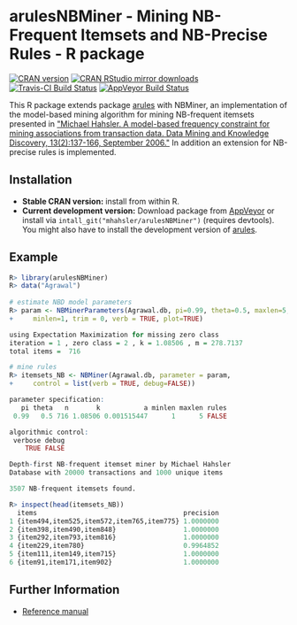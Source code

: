 # arulesNBMiner - Mining NB-Frequent Itemsets and NB-Precise Rules - R package

[![CRAN version](http://www.r-pkg.org/badges/version/arulesNBMiner)](http://cran.r-project.org/web/packages/arulesNBMiner/index.html)
[![CRAN RStudio mirror downloads](http://cranlogs.r-pkg.org/badges/arulesNBMiner)](http://cran.r-project.org/web/packages/arulesNBMiner/index.html)
[![Travis-CI Build Status](https://travis-ci.org/mhahsler/arulesNBMiner.svg?branch=master)](https://travis-ci.org/mhahsler/arulesNBMiner)
[![AppVeyor Build Status](https://ci.appveyor.com/api/projects/status/github/mhahsler/arulesNBMiner?branch=master&svg=true)](https://ci.appveyor.com/project/mhahsler/arulesNBMiner)

This R package 
extends package [arules](http://github.com/mhahsler/arules) with
NBMiner, an implementation of the model-based mining algorithm 
    for mining NB-frequent itemsets presented in ["Michael Hahsler. A
    model-based frequency constraint for mining associations from
    transaction data. Data Mining and Knowledge Discovery, 13(2):137-166,
    September 2006."](http://dx.doi.org/10.1007/s10618-005-0026-2) In addition an extension for NB-precise rules is 
    implemented. 

## Installation

* __Stable CRAN version:__ install from within R.
* __Current development version:__ Download package from [AppVeyor](https://ci.appveyor.com/project/mhahsler/arulesNBMiner/build/artifacts) or install via `intall_git("mhahsler/arulesNBMiner")` (requires devtools). You
might also have to install the development version of [arules](http://github.com/mhahsler/arules).

## Example
```R
R> library(arulesNBMiner)
R> data("Agrawal")
 
# estimate NBD model parameters
R> param <- NBMinerParameters(Agrawal.db, pi=0.99, theta=0.5, maxlen=5,
+     minlen=1, trim = 0, verb = TRUE, plot=TRUE) 

using Expectation Maximization for missing zero class
iteration = 1 , zero class = 2 , k = 1.08506 , m = 278.7137 
total items =  716 

# mine rules
R> itemsets_NB <- NBMiner(Agrawal.db, parameter = param, 
+     control = list(verb = TRUE, debug=FALSE))

parameter specification:
   pi theta   n       k           a minlen maxlen rules
 0.99   0.5 716 1.08506 0.001515447      1      5 FALSE

algorithmic control:
 verbose debug
    TRUE FALSE

Depth-first NB-frequent itemset miner by Michael Hahsler
Database with 20000 transactions and 1000 unique items

3507 NB-frequent itemsets found.

R> inspect(head(itemsets_NB))
  items                                     precision
1 {item494,item525,item572,item765,item775} 1.0000000
2 {item398,item490,item848}                 1.0000000
3 {item292,item793,item816}                 1.0000000
4 {item229,item780}                         0.9964852
5 {item111,item149,item715}                 1.0000000
6 {item91,item171,item902}                  1.0000000
```

## Further Information

* [Reference manual](http://cran.r-project.org/web/packages/arulesNBMiner/arulesNBMiner.pdf)

